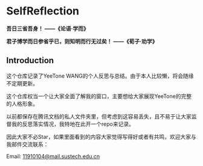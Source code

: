 # SelfReflection

**吾日三省吾身！ ——《论语·学而》**

**君子博学而日参省乎已，则知明而行无过矣！ ——《荀子·劝学》**

## Introduction
这个仓库记录了YeeTone WANG的个人反思与总结。由于本人比较懒，将会随缘不定期更新。

这个仓库权当一个让大家全面了解我的窗口，主要想给大家展现YeeTone的完整的人格形象。

以前都保存在腾讯文档的私人文件夹里，但考虑到这容易丢失，且不易于让大家监督我的反思落实情况，我特地在此开一个repo来记录。

因此大家不必Star，如果里面看到的内容大家觉得写得好或者有共鸣，欢迎大家与我邮件交流联系：

Email: 11910104@mail.sustech.edu.cn
